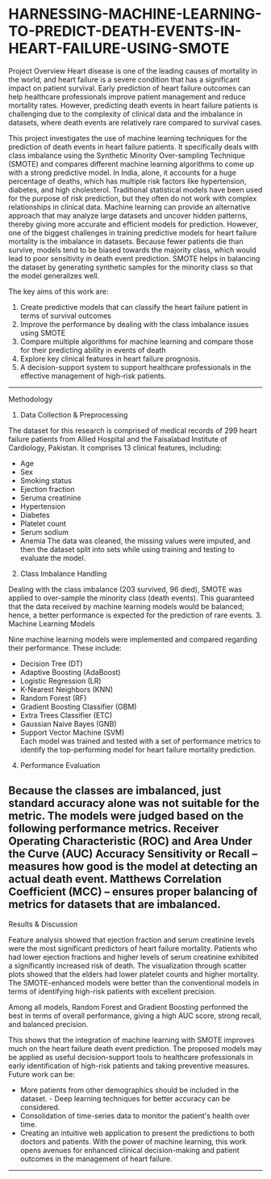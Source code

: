 # HARNESSING-MACHINE-LEARNING-TO-PREDICT-DEATH-EVENTS-IN-HEART-FAILURE-USING-SMOTE
Project Overview
Heart disease is one of the leading causes of mortality in the world, and heart failure is a severe condition that has a significant impact on patient survival. Early prediction of heart failure outcomes can help healthcare professionals improve patient management and reduce mortality rates. However, predicting death events in heart failure patients is challenging due to the complexity of clinical data and the imbalance in datasets, where death events are relatively rare compared to survival cases.

This project investigates the use of machine learning techniques for the prediction of death events in heart failure patients. It specifically deals with class imbalance using the Synthetic Minority Over-sampling Technique (SMOTE) and compares different machine learning algorithms to come up with a strong predictive model. In India, alone, it accounts for a huge percentage of deaths, which has multiple risk factors like hypertension, diabetes, and high cholesterol. Traditional statistical models have been used for the purpose of risk prediction, but they often do not work with complex relationships in clinical data. Machine learning can provide an alternative approach that may analyze large datasets and uncover hidden patterns, thereby giving more accurate and efficient models for prediction. However, one of the biggest challenges in training predictive models for heart failure mortality is the imbalance in datasets. Because fewer patients die than survive, models tend to be biased towards the majority class, which would lead to poor sensitivity in death event prediction. SMOTE helps in balancing the dataset by generating synthetic samples for the minority class so that the model generalizes well.

The key aims of this work are:  
1. Create predictive models that can classify the heart failure patient in terms of survival outcomes 
2. Improve the performance by dealing with the class imbalance issues using SMOTE
3. Compare multiple algorithms for machine learning and compare those for their predicting ability in events of death  
4. Explore key clinical features in heart failure prognosis.
5. A decision-support system to support healthcare professionals in the effective management of high-risk patients.  
------------------------------------------------

Methodology

1. Data Collection & Preprocessing 

The dataset for this research is comprised of medical records of 299 heart failure patients from Allied Hospital and the Faisalabad Institute of Cardiology, Pakistan. It comprises 13 clinical features, including: 
- Age 
- Sex 
- Smoking status 
- Ejection fraction
- Seruma creatinine
 - Hypertension
 - Diabetes
 - Platelet count
 - Serum sodium
 - Anemia
The data was cleaned, the missing values were imputed, and then the dataset split into sets while using training and testing to evaluate the model. 

2. Class Imbalance Handling

Dealing with the class imbalance (203 survived, 96 died), SMOTE was applied to over-sample the minority class (death events). This guaranteed that the data received by machine learning models would be balanced; hence, a better performance is expected for the prediction of rare events. 
3. Machine Learning Models 

Nine machine learning models were implemented and compared regarding their performance. These include:
- Decision Tree (DT)
- Adaptive Boosting (AdaBoost)
- Logistic Regression (LR)
- K-Nearest Neighbors (KNN) 
- Random Forest (RF)
- Gradient Boosting Classifier (GBM)  
- Extra Trees Classifier (ETC) 
- Gaussian Naive Bayes (GNB)  
- Support Vector Machine (SVM)  
Each model was trained and tested with a set of performance metrics to identify the top-performing model for heart failure mortality prediction.  

4. Performance Evaluation

Because the classes are imbalanced, just standard accuracy alone was not suitable for the metric. The models were judged based on the following performance metrics.
 Receiver Operating Characteristic (ROC) and Area Under the Curve (AUC)
Accuracy
Sensitivity or Recall – measures how good is the model at detecting an actual death event. 
Matthews Correlation Coefficient (MCC) – ensures proper balancing of metrics for datasets that are imbalanced. 
--- 
Results & Discussion

Feature analysis showed that ejection fraction and serum creatinine levels were the most significant predictors of heart failure mortality. Patients who had lower ejection fractions and higher levels of serum creatinine exhibited a significantly increased risk of death.  The visualization through scatter plots showed that the elders had lower platelet counts and higher mortality. The SMOTE-enhanced models were better than the conventional models in terms of identifying high-risk patients with excellent precision.

Among all models, Random Forest and Gradient Boosting performed the best in terms of overall performance, giving a high AUC score, strong recall, and balanced precision.

This shows that the integration of machine learning with SMOTE improves much on the heart failure death event prediction. The proposed models may be applied as useful decision-support tools to healthcare professionals in early identification of high-risk patients and taking preventive measures.  Future work can be:  

- More patients from other demographics should be included in the dataset.  - Deep learning techniques for better accuracy can be considered.
- Consolidation of time-series data to monitor the patient's health over time. 
- Creating an intuitive web application to present the predictions to both doctors and patients. 
With the power of machine learning, this work opens avenues for enhanced clinical decision-making and patient outcomes in the management of heart failure. 

---

